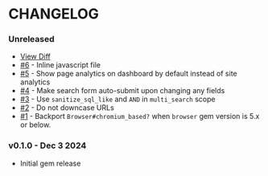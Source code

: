 # CHANGELOG

### Unreleased
- [View Diff](https://github.com/westonganger/rails_local_analytics/compare/v0.1.0...master)
- [#6](https://github.com/westonganger/rails_local_analytics/pull/6) - Inline javascript file
- [#5](https://github.com/westonganger/rails_local_analytics/pull/5) - Show page analytics on dashboard by default instead of site analytics
- [#4](https://github.com/westonganger/rails_local_analytics/pull/4) - Make search form auto-submit upon changing any fields
- [#3](https://github.com/westonganger/rails_local_analytics/pull/3) - Use `sanitize_sql_like` and `AND` in `multi_search` scope
- [#2](https://github.com/westonganger/rails_local_analytics/pull/2) - Do not downcase URLs
- [#1](https://github.com/westonganger/rails_local_analytics/pull/1) - Backport `Browser#chromium_based?` when `browser` gem version is 5.x or below.

### v0.1.0 - Dec 3 2024
- Initial gem release
